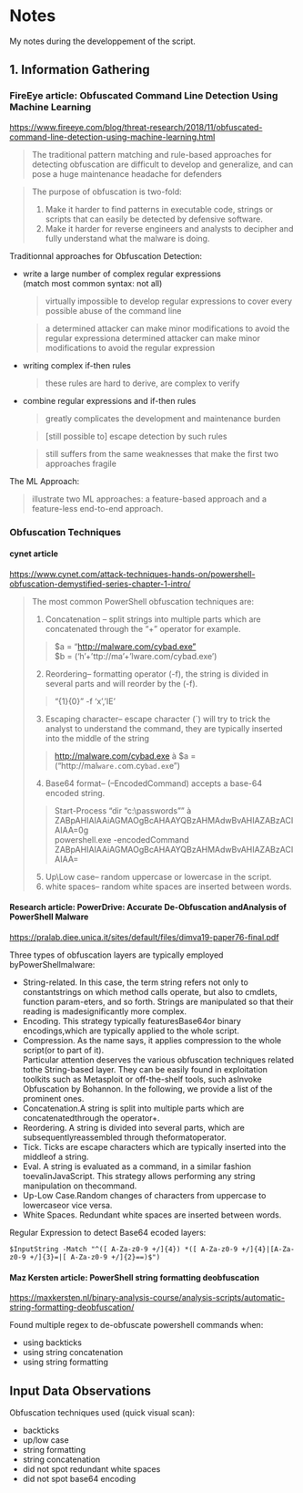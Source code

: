 # Notes

My notes during the developpement of the script.

## 1. Information Gathering

### FireEye article: Obfuscated Command Line Detection Using Machine Learning

https://www.fireeye.com/blog/threat-research/2018/11/obfuscated-command-line-detection-using-machine-learning.html  

> The traditional pattern matching and rule-based approaches for detecting 
> obfuscation are difficult to develop and generalize, and can pose a huge 
> maintenance headache for defenders

> The purpose of obfuscation is two-fold:
>   1. Make it harder to find patterns in executable code, strings or scripts that can easily be detected by defensive software.
>   2. Make it harder for reverse engineers and analysts to decipher and fully understand what the malware is doing.

Traditionnal approaches for Obfuscation Detection:
  - write a large number of complex regular expressions  
    (match most common syntax: not all)  
    > virtually impossible to develop regular expressions to cover every possible abuse of the command line  
    <!-- -->
    > a determined attacker can make minor modifications to avoid the regular expressiona determined attacker can make minor modifications to avoid the regular expression  
  - writing complex if-then rules  
    > these rules are hard to derive, are complex to verify
  - combine regular expressions and if-then rules  
    > greatly complicates the development and maintenance burden  
    <!-- -->
    > [still possible to] escape detection by such rules  
    <!-- -->
    > still suffers from the same weaknesses that make the first two approaches fragile


The ML Approach: 
> illustrate two ML approaches: a feature-based approach and a feature-less end-to-end approach.

### Obfuscation Techniques

#### cynet article
https://www.cynet.com/attack-techniques-hands-on/powershell-obfuscation-demystified-series-chapter-1-intro/

> The most common PowerShell obfuscation techniques are:
> 1. Concatenation – split strings into multiple parts which are concatenated through the “+” operator for example.  
>> $a = “http://malware.com/cybad.exe”  
>> $b = (‘h’+’ttp://ma’+’lware.com/cybad.exe’)  
> 2. Reordering– formatting operator (-f), the string is divided in several parts and will reorder by the (-f).  
>> “{1}{0}” -f ‘x’,’IE’
> 3. Escaping character– escape character (\`) will try to trick the analyst to understand the command, they are typically inserted into the middle of the string  
>> http://malware.com/cybad.exe à $a = (“http://mal`ware.c`om.cy`bad.ex`e”)
> 4. Base64 format– (–EncodedCommand) accepts a base-64 encoded string.  
>> Start-Process “dir “c:\passwords”” à ZABpAHIAIAAiAGMAOgBcAHAAYQBzAHMAdwBvAHIAZABzACIAIAA=0g  
>> powershell.exe -encodedCommand ZABpAHIAIAAiAGMAOgBcAHAAYQBzAHMAdwBvAHIAZABzACIAIAA=  
> 5. Up\Low case– random uppercase or lowercase in the script.  
> 6. white spaces– random white spaces are inserted between words.

#### Research article: PowerDrive: Accurate De-Obfuscation andAnalysis of PowerShell Malware
https://pralab.diee.unica.it/sites/default/files/dimva19-paper76-final.pdf

Three  types  of  obfuscation  layers  are  typically  employed  byPowerShellmalware:
  - String-related. In this case, the term string refers not only to constantstrings on which method calls operate, but also to cmdlets, function param-eters, and so forth. Strings are manipulated so that their reading is madesignificantly more complex.  
  - Encoding. This  strategy  typically  featuresBase64or  binary  encodings,which are typically applied to the whole script.  
  - Compression. As the name says, it applies compression to the whole script(or to part of it).  
Particular attention deserves the various obfuscation techniques related tothe String-based layer. They can be easily found in exploitation toolkits such as Metasploit or off-the-shelf tools, such asInvoke Obfuscation by Bohannon. In the following, we provide a list of the prominent ones.
  - Concatenation.A string is split into multiple parts which are concatenatedthrough the operator+.  
  - Reordering. A string is divided into several parts, which are subsequentlyreassembled through theformatoperator. 
  - Tick. Ticks are escape characters which are typically inserted into the middleof a string.
  - Eval. A string is evaluated as a command, in a similar fashion toevalinJavaScript. This strategy allows performing any string manipulation on thecommand.
  - Up-Low Case.Random changes of characters from uppercase to lowercaseor vice versa.
  - White Spaces. Redundant white spaces are inserted between words. 

Regular Expression to detect Base64 ecoded layers:  
```
$InputString -Match "^([ A-Za-z0-9 +/]{4}) *([ A-Za-z0-9 +/]{4}|[A-Za-z0-9 +/]{3}=|[ A-Za-z0-9 +/]{2}==)$")
```

#### Maz Kersten article: PowerShell string formatting deobfuscation
https://maxkersten.nl/binary-analysis-course/analysis-scripts/automatic-string-formatting-deobfuscation/

Found multiple regex to de-obfuscate powershell commands when:
  - using backticks
  - using string concatenation
  - using string formatting


## Input Data Observations
Obfuscation techniques used (quick visual scan):  
  - backticks
  - up/low case
  - string formatting
  - string concatenation
  - did not spot redundant white spaces
  - did not spot base64 encoding
